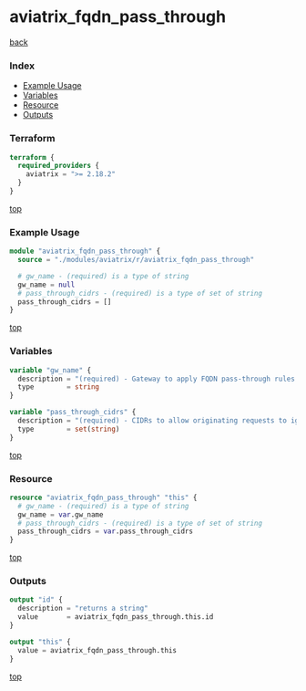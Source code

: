 # aviatrix_fqdn_pass_through

[back](../aviatrix.md)

### Index

- [Example Usage](#example-usage)
- [Variables](#variables)
- [Resource](#resource)
- [Outputs](#outputs)

### Terraform

```terraform
terraform {
  required_providers {
    aviatrix = ">= 2.18.2"
  }
}
```

[top](#index)

### Example Usage

```terraform
module "aviatrix_fqdn_pass_through" {
  source = "./modules/aviatrix/r/aviatrix_fqdn_pass_through"

  # gw_name - (required) is a type of string
  gw_name = null
  # pass_through_cidrs - (required) is a type of set of string
  pass_through_cidrs = []
}
```

[top](#index)

### Variables

```terraform
variable "gw_name" {
  description = "(required) - Gateway to apply FQDN pass-through rules to."
  type        = string
}

variable "pass_through_cidrs" {
  description = "(required) - CIDRs to allow originating requests to ignore FQDN filtering rules."
  type        = set(string)
}
```

[top](#index)

### Resource

```terraform
resource "aviatrix_fqdn_pass_through" "this" {
  # gw_name - (required) is a type of string
  gw_name = var.gw_name
  # pass_through_cidrs - (required) is a type of set of string
  pass_through_cidrs = var.pass_through_cidrs
}
```

[top](#index)

### Outputs

```terraform
output "id" {
  description = "returns a string"
  value       = aviatrix_fqdn_pass_through.this.id
}

output "this" {
  value = aviatrix_fqdn_pass_through.this
}
```

[top](#index)
